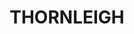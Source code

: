 ---
lastmod: '2025-04-06T06:05:20+00:00'
latitude: -33.731105
layout: suburb
longitude: 151.07359
postcode: '2120'
state: NSW
title: THORNLEIGH
url: /nsw/thornleigh/
---